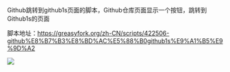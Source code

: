 Github跳转到github1s页面的脚本，Github仓库页面显示一个按钮，跳转到Github1s的页面

脚本地址：https://greasyfork.org/zh-CN/scripts/422506-github%E8%B7%B3%E8%BD%AC%E5%88%B0github1s%E9%A1%B5%E9%9D%A2


![](https://cdn.jsdelivr.net/gh/kitety/blog_img@master/2021-3-2/1614655050380-Snipaste_2021-03-02_10-58-45.png)
